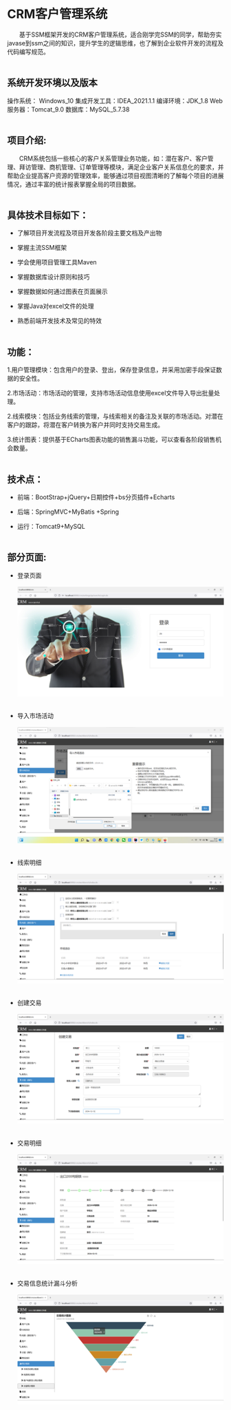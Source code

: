 # CRM客户管理系统  

&emsp;&emsp;基于SSM框架开发的CRM客户管理系统，适合刚学完SSM的同学，帮助夯实javase到ssm之间的知识，提升学生的逻辑思维，也了解到企业软件开发的流程及代码编写规范。<br><br>

## 系统开发环境以及版本

操作系统： Windows_10
集成开发工具：IDEA_2021.1.1
编译环境：JDK_1.8
Web服务器：Tomcat_9.0
数据库：MySQL_5.7.38<br><br>

## 项目介绍: 

&emsp;&emsp;CRM系统包括一些核心的客户关系管理业务功能，如：潜在客户、客户管理、拜访管理、商机管理、订单管理等模块，满足企业客户关系信息化的要求，并帮助企业提高客户资源的管理效率，能够通过项目视图清晰的了解每个项目的进展情况，通过丰富的统计报表掌握全局的项目数据。<br><br>

## 具体技术目标如下：

- 了解项目开发流程及项目开发各阶段主要文档及产出物

- 掌握主流SSM框架

- 学会使用项目管理工具Maven

- 掌握数据库设计原则和技巧

- 掌握数据如何通过图表在页面展示

- 掌握Java对excel文件的处理

- 熟悉前端开发技术及常见的特效<br><br>

## 功能：

1.用户管理模块：包含用户的登录、登出，保存登录信息，并采用加密手段保证数据的安全性。

2.市场活动：市场活动的管理，支持市场活动信息使用excel文件导入导出批量处理。

2.线索模块：包括业务线索的管理，与线索相关的备注及关联的市场活动。对潜在客户的跟踪，将潜在客户转换为客户并同时支持交易生成。

3.统计图表：提供基于ECharts图表功能的销售漏斗功能，可以查看各阶段销售机会数量。<br><br>


## 技术点：

- 前端：BootStrap+jQuery+日期控件+bs分页插件+Echarts

- 后端：SpringMVC+MyBatis +Spring

- 运行：Tomcat9+MySQL<br><br>

## 部分页面:

- 登录页面<br><br>
![](https://github.com/Joe-World/CRM/blob/main/%E9%A1%B9%E7%9B%AE%E6%95%88%E6%9E%9C%E5%9B%BE%E7%89%87%E9%A2%84%E8%A7%88/%E7%99%BB%E5%BD%95%E7%95%8C%E9%9D%A2.png)
<br><br>

- 导入市场活动<br><br>
![](https://github.com/Joe-World/CRM/blob/main/%E9%A1%B9%E7%9B%AE%E6%95%88%E6%9E%9C%E5%9B%BE%E7%89%87%E9%A2%84%E8%A7%88/%E5%AF%BC%E5%85%A5%E5%B8%82%E5%9C%BA%E6%B4%BB%E5%8A%A8excel.png)
<br><br>

- 线索明细<br><br>
![](https://github.com/Joe-World/CRM/blob/main/%E9%A1%B9%E7%9B%AE%E6%95%88%E6%9E%9C%E5%9B%BE%E7%89%87%E9%A2%84%E8%A7%88/%E7%BA%BF%E7%B4%A2%E6%98%8E%E7%BB%86.png)
<br><br>

- 创建交易<br><br>
![](https://github.com/Joe-World/CRM/blob/main/%E9%A1%B9%E7%9B%AE%E6%95%88%E6%9E%9C%E5%9B%BE%E7%89%87%E9%A2%84%E8%A7%88/%E5%88%9B%E5%BB%BA%E4%BA%A4%E6%98%93.png)
<br><br>

- 交易明细<br><br>
![](https://github.com/Joe-World/CRM/blob/main/%E9%A1%B9%E7%9B%AE%E6%95%88%E6%9E%9C%E5%9B%BE%E7%89%87%E9%A2%84%E8%A7%88/%E4%BA%A4%E6%98%93%E6%98%8E%E7%BB%86.png)
<br><br>

- 交易信息统计漏斗分析<br><br>
![](https://github.com/Joe-World/CRM/blob/main/%E9%A1%B9%E7%9B%AE%E6%95%88%E6%9E%9C%E5%9B%BE%E7%89%87%E9%A2%84%E8%A7%88/%E4%BA%A4%E6%98%93%E7%BB%9F%E8%AE%A1%E6%BC%8F%E6%96%97%E5%88%86%E6%9E%90%E5%9B%BE.png)


